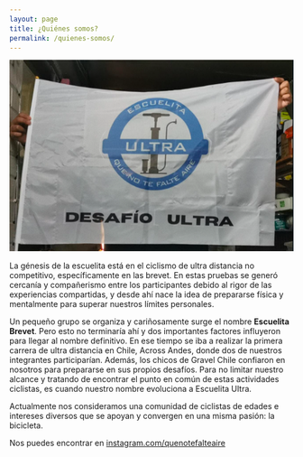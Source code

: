 ```yaml
---
layout: page
title: ¿Quiénes somos?
permalink: /quienes-somos/
---
```


![Que no te falte el aire](/bandera-escuelita.png "Bandera escuelita")

La génesis de la escuelita está en el ciclismo de ultra distancia no competitivo, específicamente en las brevet. En estas pruebas se generó cercanía y compañerismo entre los participantes debido al rigor de las experiencias compartidas, y desde ahí nace la idea de prepararse física y mentalmente para superar nuestros límites personales.								
								
Un pequeño grupo se organiza y cariñosamente surge el nombre **Escuelita Brevet**. Pero esto no terminaría ahí y dos importantes factores influyeron para llegar al nombre definitivo. En ese tiempo se iba a realizar la primera carrera de ultra distancia en Chile, Across Andes, donde dos de nuestros integrantes participarían. Además, los chicos de Gravel Chile confiaron en nosotros para prepararse en sus propios desafíos. Para no limitar nuestro alcance y tratando de encontrar el punto en común de estas actividades ciclistas, es cuando nuestro nombre evoluciona a Escuelita Ultra.								
								
Actualmente nos consideramos una comunidad de ciclistas de edades e intereses diversos que se apoyan y convergen en una misma pasión: la bicicleta.


Nos puedes encontrar en [instagram.com/quenotefalteaire](https://www.instagram.com/quenotefalteaire)
